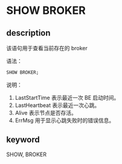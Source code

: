 # SHOW BROKER

## description

该语句用于查看当前存在的 broker

语法：

```sql
SHOW BROKER;
```

说明：

1. LastStartTime 表示最近一次 BE 启动时间。
2. LastHeartbeat 表示最近一次心跳。
3. Alive 表示节点是否存活。
4. ErrMsg 用于显示心跳失败时的错误信息。

## keyword

SHOW, BROKER
